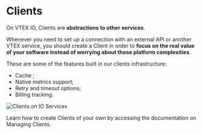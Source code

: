 # Clients 

On VTEX IO, Clients are **abstractions to other services**. 

Whenever you need to set up a connection with an external API or another VTEX service, you should create a Client in order to **focus on the real value of your software instead of worrying about those platform complexities**.

These are some of the features built in our clients infrastructure:

 - Cache ;
 - Native metrics support;
 - Retry and timeout options;
 - Billing tracking.

![Clients on IO Services](https://imgur.com/i45O8MN.png)

Learn how to create Clients of your own by accessing the documentation on Managing Clients. 

